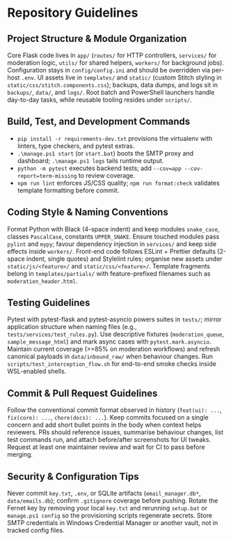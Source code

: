 # Repository Guidelines

## Project Structure & Module Organization
Core Flask code lives in `app/` (`routes/` for HTTP controllers, `services/` for moderation logic, `utils/` for shared helpers, `workers/` for background jobs). Configuration stays in `config/config.ini` and should be overridden via per-host `.env`. UI assets live in `templates/` and `static/` (custom Stitch styling in `static/css/stitch.components.css`); backups, data dumps, and logs sit in `backups/`, `data/`, and `logs/`. Root batch and PowerShell launchers handle day-to-day tasks, while reusable tooling resides under `scripts/`.

## Build, Test, and Development Commands
- `pip install -r requirements-dev.txt` provisions the virtualenv with linters, type checkers, and pytest extras.
- `.\manage.ps1 start` (or `start.bat`) boots the SMTP proxy and dashboard; `.\manage.ps1 logs` tails runtime output.
- `python -m pytest` executes backend tests; add `--cov=app --cov-report=term-missing` to review coverage.
- `npm run lint` enforces JS/CSS quality; `npm run format:check` validates template formatting before commit.

## Coding Style & Naming Conventions
Format Python with Black (4-space indent) and keep modules `snake_case`, classes `PascalCase`, constants `UPPER_SNAKE`. Ensure touched modules pass `pylint` and `mypy`; favour dependency injection in `services/` and keep side effects inside `workers/`. Front-end code follows ESLint + Prettier defaults (2-space indent, single quotes) and Stylelint rules; organise new assets under `static/js/<feature>/` and `static/css/<feature>/`. Template fragments belong in `templates/partials/` with feature-prefixed filenames such as `moderation_header.html`.

## Testing Guidelines
Pytest with pytest-flask and pytest-asyncio powers suites in `tests/`; mirror application structure when naming files (e.g., `tests/services/test_rules.py`). Use descriptive fixtures (`moderation_queue`, `sample_message_html`) and mark async cases with `pytest.mark.asyncio`. Maintain current coverage (>=85% on moderation workflows) and refresh canonical payloads in `data/inbound_raw/` when behaviour changes. Run `scripts/test_interception_flow.sh` for end-to-end smoke checks inside WSL-enabled shells.

## Commit & Pull Request Guidelines
Follow the conventional commit format observed in history (`feat(ui): ...`, `fix(core): ...`, `chore(docs): ...`). Keep commits focused on a single concern and add short bullet points in the body when context helps reviewers. PRs should reference issues, summarise behaviour changes, list test commands run, and attach before/after screenshots for UI tweaks. Request at least one maintainer review and wait for CI to pass before merging.

## Security & Configuration Tips
Never commit `key.txt`, `.env`, or SQLite artifacts (`email_manager.db*`, `data/emails.db`); confirm `.gitignore` coverage before pushing. Rotate the Fernet key by removing your local `key.txt` and rerunning `setup.bat` or `manage.ps1 config` so the provisioning scripts regenerate secrets. Store SMTP credentials in Windows Credential Manager or another vault, not in tracked config files.
